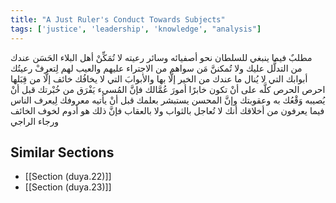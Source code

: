```yaml
---
title: "A Just Ruler's Conduct Towards Subjects"
tags: ['justice', 'leadership', 'knowledge', "analysis"]
---
```


 مطلبٌ فيما ينبغي للسلطان نحو أصفيائه وسائر رعيته لا تُمَكِّنْ أهل البلاء الحَسَن عندك من التدلُّل عليك ولا تُمكننَّ مَن سواهم من الاجتراء عليهم والعيب لهم  لِتعرفْ رعيتُك أبوابك التي لا يُنال ما عندك من الخير إلَّا بها والأبوابَ التي لا يخافُك خائف إلَّا من قِبَلها  احرص الحرص كلَّه على أنْ تكون خابرًا أمورَ عُمَّالك فإنَّ المُسيء يَفْرَق من خُبْرتك قبل أنْ يُصيبه وَقْعُك به وعقوبتك وإنَّ المحسن يستبشر بعلمك قبل أنْ يأتيه معروفك  لِيعرف الناس  فيما يعرفون من أخلاقك  أنك لا تُعاجل بالثواب ولا بالعقاب فإنَّ ذلك هو أدوم لخوف الخائف ورجاء الراجي

## Similar Sections
- [[Section (duya.22)]]
 - [[Section (duya.23)]]

